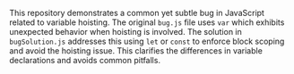 This repository demonstrates a common yet subtle bug in JavaScript related to variable hoisting.  The original `bug.js` file uses `var` which exhibits unexpected behavior when hoisting is involved.  The solution in `bugSolution.js` addresses this using `let` or `const` to enforce block scoping and avoid the hoisting issue.  This clarifies the differences in variable declarations and avoids common pitfalls.